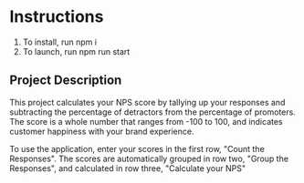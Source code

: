 # Instructions

1. To install, run npm i
2. To launch, run npm run start

## Project Description

This project calculates your NPS score by tallying up your responses and subtracting the percentage of detractors from the percentage of promoters. The score is a whole number that ranges from -100 to 100, and indicates customer happiness with your brand experience.

To use the application, enter your scores in the first row, "Count the Responses". The scores are automatically grouped in row two, "Group the Responses", and calculated in row three, "Calculate your NPS" 
